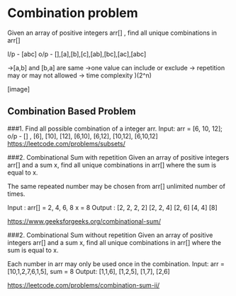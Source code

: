 # Combination problem
Given an array of positive integers arr[] , find all unique combinations in arr[]

I/p - [abc]
o/p - [],[a],[b],[c],[ab],[bc],[ac],[abc]

->[a,b] and [b,a] are same
->one value can include or exclude 
-> repetition may or may not allowed
-> time complexity )(2^n)

 [image]


## Combination Based Problem
###1. Find all possible combination of a integer arr. 
Input: arr = [6, 10, 12];
o/p - [] , [6], [10], [12], [6,10], [6,12], [10,12], [6,10,12]	
https://leetcode.com/problems/subsets/

###2. Combinational Sum with repetition
Given an array of positive integers arr[] and a sum x, find all unique combinations in arr[] where the sum is equal to x. 

The same repeated number may be chosen from arr[] unlimited number of times. 

Input : arr[] = 2, 4, 6, 8 
            x = 8
Output : [2, 2, 2, 2]
         [2, 2, 4]
         [2, 6]
         [4, 4]
         [8]

https://www.geeksforgeeks.org/combinational-sum/

###2. Combinational Sum without repetition
Given an array of positive integers arr[] and a sum x, find all unique combinations in arr[] where the sum is equal to x. 

Each number in arr may only be used once in the combination.
Input: arr = [10,1,2,7,6,1,5], sum = 8
Output: [1,1,6],
		[1,2,5],
		[1,7],
		[2,6]
		
https://leetcode.com/problems/combination-sum-ii/		
